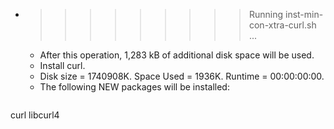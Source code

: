 * >>>>>>>>> Running inst-min-con-xtra-curl.sh ...
  * After this operation, 1,283 kB of additional disk space will be used.
  * Install curl.
  * Disk size = 1740908K. Space Used = 1936K. Runtime = 00:00:00:00.
  * The following NEW packages will be installed:
  ```bash
curl libcurl4
  ```
